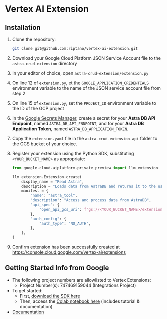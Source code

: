# Vertex AI Extension

## Installation

1. Clone the repository:

    ```bash
    git clone git@github.com:riptano/vertex-ai-extension.git
    ```

2. Download your Google Cloud Platform JSON Service Account file to the `astra-crud-extension` directory
3. In your editor of choice, open `astra-crud-extension/extension.py`
4. On line 12 of `extension.py`, et the `GOOGLE_APPLICATION_CREDENTIALS` environment variable to the name of the JSON service account file from step 2
5. On line 15 of `extension.py`, set the `PROJECT_ID` environment variable to the ID of the GCP project
6. In the [Google Secrets Manager](https://console.cloud.google.com/security/secret-manager), create a secret for your **Astra DB API Endpoint**, named `ASTRA_DB_API_ENDPOINT`, and for your **Astra DB Application Token**, named `ASTRA_DB_APPLICATION_TOKEN`.
7. Copy the `extension.yaml` file in the `astra-crud-extension-api` folder to the GCS bucket of your choice.
8. Register your extension using the Python SDK, substituting `<YOUR_BUCKET_NAME>` as appropriate:

    ```python
    from google.cloud.aiplatform.private_preview import llm_extension

    llm_extension.Extension.create(
        display_name = "Read Astra",
        description = "Loads data from AstraDB and returns it to the user",
        manifest = {
            "name": "astra_tool",
            "description": "Access and process data from AstraDB",
            "api_spec": {
                "open_api_gcs_uri": f"gs://<YOUR_BUCKET_NAME>/extension.yaml"
            },
            "auth_config": {
                "auth_type": "NO_AUTH",
            },
        },
    )
    ```

9. Confirm extension has been successfully created at <https://console.cloud.google.com/vertex-ai/extensions>

## Getting Started Info from Google

- The following project numbers are allowlisted to Vertex Extensions:
  - Project Number(s): 747469159044 (Integrations Project)
- To get started:
  - First, [download the SDK here](https://console.cloud.google.com/storage/browser/vertex_ai_extensions_sdk_private_releases;tab=objects?forceOnBucketsSortingFiltering=true&project=vertex-sdk-dev&prefix=&forceOnObjectsSortingFiltering=false)
  - Then, access the [Colab notebook here](https://drive.google.com/drive/folders/17GbwWPaOq3GR1GTg_yxQRao6R_gpGplY) (includes tutorial & documentation)
- [Documentation](https://cloud.google.com/vertex-ai/docs/generative-ai/extensions/private/overview)
